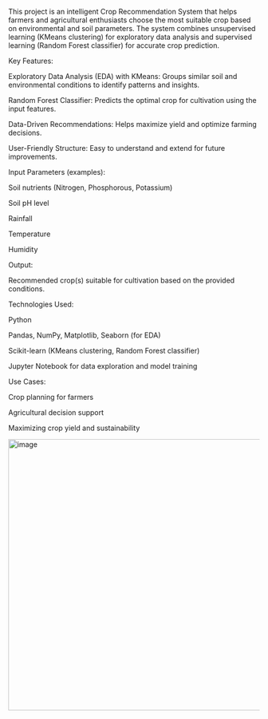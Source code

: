 This project is an intelligent Crop Recommendation System that helps farmers and agricultural enthusiasts choose the most suitable crop based on environmental and soil parameters. The system combines unsupervised learning (KMeans clustering) for exploratory data analysis and supervised learning (Random Forest classifier) for accurate crop prediction.

Key Features:

Exploratory Data Analysis (EDA) with KMeans: Groups similar soil and environmental conditions to identify patterns and insights.

Random Forest Classifier: Predicts the optimal crop for cultivation using the input features.

Data-Driven Recommendations: Helps maximize yield and optimize farming decisions.

User-Friendly Structure: Easy to understand and extend for future improvements.

Input Parameters (examples):

Soil nutrients (Nitrogen, Phosphorous, Potassium)

Soil pH level

Rainfall

Temperature

Humidity

Output:

Recommended crop(s) suitable for cultivation based on the provided conditions.

Technologies Used:

Python

Pandas, NumPy, Matplotlib, Seaborn (for EDA)

Scikit-learn (KMeans clustering, Random Forest classifier)

Jupyter Notebook for data exploration and model training

Use Cases:

Crop planning for farmers

Agricultural decision support

Maximizing crop yield and sustainability

<img width="1044" height="544" alt="image" src="https://github.com/user-attachments/assets/1e99bf80-8a57-46f5-a04f-e2a465ddad7a" />
